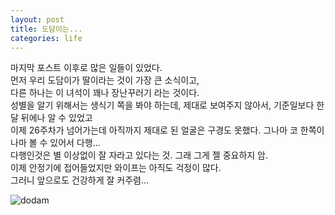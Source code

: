 ```yaml
---
layout: post
title: 도담이는...
categories: life
---
```


마지막 포스트 이후로 많은 일들이 있었다.  
먼저 우리 도담이가 딸이라는 것이 가장 큰 소식이고,  
다른 하나는 이 녀석이 꽤나 장난꾸러기 라는 것이다.  
성별을 알기 위해서는 생식기 쪽을 봐야 하는데, 제대로 보여주지 않아서, 기준일보다 한 달 뒤에나 알 수 있었고  
이제 26주차가 넘어가는데 아직까지 제대로 된 얼굴은 구경도 못했다. 그나마 코 한쪽이나마 볼 수 있어서 다행...  
다행인것은 별 이상없이 잘 자라고 있다는 것. 그래 그게 젤 중요하지 암.  
이제 안정기에 접어들었지만 와이프는 아직도 걱정이 많다.  
그러니 앞으로도 건강하게 잘 커주렴...  

![dodam](/assets/images/20220610-dodam.gif)
